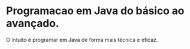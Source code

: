 # Programacao em Java do básico ao avançado.
O intuito é programar em Java de forma mais técnica e eficaz.


